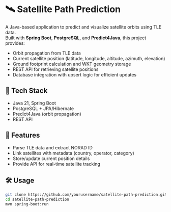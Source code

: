 # 🛰️ Satellite Path Prediction

A Java-based application to predict and visualize satellite orbits using TLE data.  
Built with **Spring Boot**, **PostgreSQL**, and **Predict4Java**, this project provides:

- Orbit propagation from TLE data  
- Current satellite position (latitude, longitude, altitude, azimuth, elevation)  
- Ground footprint calculation and WKT geometry storage  
- REST API for retrieving satellite positions  
- Database integration with upsert logic for efficient updates  

## 🚀 Tech Stack
- Java 21, Spring Boot  
- PostgreSQL + JPA/Hibernate  
- Predict4Java (orbit propagation)  
- REST API  

## 📂 Features
- Parse TLE data and extract NORAD ID  
- Link satellites with metadata (country, operator, category)  
- Store/update current position details  
- Provide API for real-time satellite tracking  

## 🛠️ Usage
```bash
git clone https://github.com/yourusername/satellite-path-prediction.git
cd satellite-path-prediction
mvn spring-boot:run
